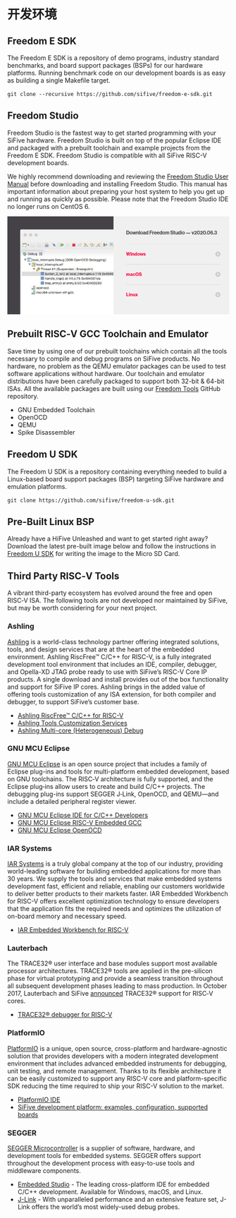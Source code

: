 # 开发环境



## Freedom E SDK

The Freedom E SDK is a repository of demo programs, industry standard benchmarks, and board support packages (BSPs) for our hardware platforms. Running benchmark code on our development boards is as easy as building a single Makefile target.

```shell
git clone --recursive https://github.com/sifive/freedom-e-sdk.git
```



## Freedom Studio

Freedom Studio is the fastest way to get started programming with your SiFive hardware. Freedom Studio is built on top of the popular Eclipse IDE and packaged with a prebuilt toolchain and example projects from the Freedom E SDK. Freedom Studio is compatible with all SiFive RISC-V development boards.

We highly recommend downloading and reviewing the [Freedom Studio User Manual](https://static.dev.sifive.com/dev-tools/FreedomStudio/2020.06/freedom-studio-manual-4.7.2-2020-06-0.pdf) before downloading and installing Freedom Studio. This manual has important information about preparing your host system to help you get up and running as quickly as possible. Please note that the Freedom Studio IDE no longer runs on CentOS 6.

![](./images/Download_Freedom_Studio.png)



## Prebuilt RISC‑V GCC Toolchain and Emulator

Save time by using one of our prebuilt toolchains which contain all the tools necessary to compile and debug programs on SiFive products. No hardware, no problem as the QEMU emulator packages can be used to test software applications without hardware. Our toolchain and emulator distributions have been carefully packaged to support both 32-bit & 64-bit ISAs. All the available packages are built using our [Freedom Tools](https://github.com/sifive/freedom-tools/releases) GitHub repository.

- GNU Embedded Toolchain
- OpenOCD
- QEMU
- Spike Disassembler



## Freedom U SDK

The Freedom U SDK is a repository containing everything needed to build a Linux-based board support packages (BSP) targeting SiFive hardware and emulation platforms.

```shell
git clone https://github.com/sifive/freedom-u-sdk.git
```



## Pre-Built Linux BSP

Already have a HiFive Unleashed and want to get started right away? Download the latest pre-built image below and follow the instructions in [Freedom U SDK](https://github.com/sifive/freedom-u-sdk) for writing the image to the Micro SD Card.



## Third Party RISC‑V Tools

A vibrant third-party ecosystem has evolved around the free and open RISC‑V ISA. The following tools are not developed nor maintained by SiFive, but may be worth considering for your next project.

### Ashling

[Ashling](https://www.ashling.com/) is a world-class technology partner offering integrated solutions, tools, and design services that are at the heart of the embedded environment. Ashling RiscFree™ C/C++ for RISC-V, is a fully integrated development tool environment that includes an IDE, compiler, debugger, and Opella-XD JTAG probe ready to use with SiFive’s RISC-V Core IP products. A single download and install provides out of the box functionality and support for SiFive IP cores. Ashling brings in the added value of offering tools customization of any ISA extension, for both compiler and debugger, to support SiFive’s customer base.



- [Ashling RiscFree™ C/C++ for RISC-V](https://www.ashling.com/sifive)
- [Ashling Tools Customization Services](https://www.ashling.com/services-taas)
- [Ashling Multi-core (Heterogeneous) Debug](https://www.ashling.com/multi-core)

### GNU MCU Eclipse

[GNU MCU Eclipse](https://gnu-mcu-eclipse.github.io/) is an open source project that includes a family of Eclipse plug-ins and tools for multi-platform embedded development, based on GNU toolchains. The RISC‑V architecture is fully supported, and the Eclipse plug‑ins allow users to create and build C/C++ projects. The debugging plug-ins support SEGGER J‑Link, OpenOCD, and QEMU—and include a detailed peripheral register viewer.

- [GNU MCU Eclipse IDE for C/C++ Developers](https://github.com/gnu-mcu-eclipse/org.eclipse.epp.packages/releases)
- [GNU MCU Eclipse RISC-V Embedded GCC](https://github.com/gnu-mcu-eclipse/riscv-none-gcc/releases)
- [GNU MCU Eclipse OpenOCD](https://github.com/gnu-mcu-eclipse/openocd/releases)

### IAR Systems

[IAR Systems](https://www.iar.com/) is a truly global company at the top of our industry, providing world-leading software for building embedded applications for more than 30 years. We supply the tools and services that make embedded systems development fast, efficient and reliable, enabling our customers worldwide to deliver better products to their markets faster. IAR Embedded Workbench for RISC-V offers excellent optimization technology to ensure developers that the application fits the required needs and optimizes the utilization of on-board memory and necessary speed.

- [IAR Embedded Workbench for RISC-V](https://www.iar.com/iar-embedded-workbench/#!?architecture=RISC-V)

### Lauterbach

The TRACE32® user interface and base modules support most available processor architectures. TRACE32® tools are applied in the pre-silicon phase for virtual prototyping and provide a seamless transition throughout all subsequent development phases leading to mass production. In October 2017, Lauterbach and SiFive [announced](http://www.lauterbach.com/news_446.html) TRACE32® support for RISC‑V cores.

- [TRACE32® debugger for RISC-V](http://www.lauterbach.com/bdmriscv.html)

### PlatformIO

[PlatformIO](https://platformio.org/) is a unique, open source, cross-platform and hardware-agnostic solution that provides developers with a modern integrated development environment that includes advanced embedded instruments for debugging, unit testing, and remote management. Thanks to its flexible architecture it can be easily customized to support any RISC-V core and platform-specific SDK reducing the time required to ship your RISC-V solution to the market.

- [PlatformIO IDE](https://platformio.org/platformio-ide)
- [SiFive development platform: examples, configuration, supported boards](https://docs.platformio.org/en/latest/platforms/sifive.html)

### SEGGER

[SEGGER Microcontroller](https://www.segger.com/) is a supplier of software, hardware, and development tools for embedded systems. SEGGER offers support throughout the development process with easy-to-use tools and middleware components.

- [Embedded Studio](https://www.segger.com/products/development-tools/embedded-studio/editions/risc-v/) - The leading cross-platform IDE for embedded C/C++ development. Available for Windows, macOS, and Linux.
- [J-Link](https://www.segger.com/products/debug-probes/j-link/) - With unparalleled performance and an extensive feature set, J-Link offers the world’s most widely-used debug probes.

